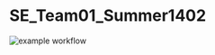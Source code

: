 # SE_Team01_Summer1402
![example workflow](https://github.com/Mohaymen-Academy/SE_Team01_Summer1402/blob/main/.github/workflows/maven.yml/badge.svg)
